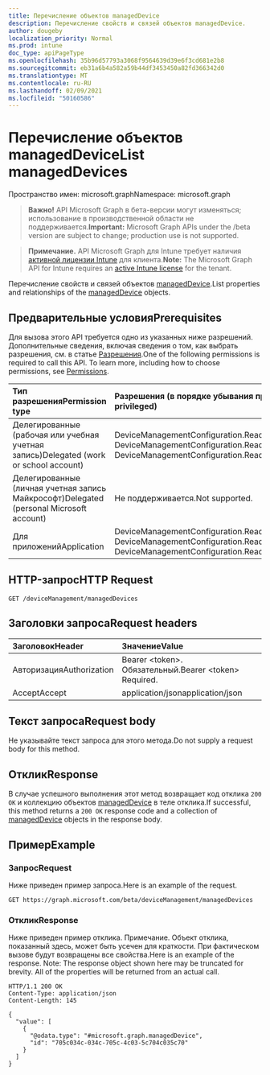 ```yaml
---
title: Перечисление объектов managedDevice
description: Перечисление свойств и связей объектов managedDevice.
author: dougeby
localization_priority: Normal
ms.prod: intune
doc_type: apiPageType
ms.openlocfilehash: 35b96d57793a3068f9564639d39e6f3cd681e2b8
ms.sourcegitcommit: eb31a6b4a582a59b44df3453450a82fd366342d0
ms.translationtype: MT
ms.contentlocale: ru-RU
ms.lasthandoff: 02/09/2021
ms.locfileid: "50160586"
---
```

# <a name="list-manageddevices"></a><span data-ttu-id="dbec9-103">Перечисление объектов managedDevice</span><span class="sxs-lookup"><span data-stu-id="dbec9-103">List managedDevices</span></span>

<span data-ttu-id="dbec9-104">Пространство имен: microsoft.graph</span><span class="sxs-lookup"><span data-stu-id="dbec9-104">Namespace: microsoft.graph</span></span>

> <span data-ttu-id="dbec9-105">**Важно!** API Microsoft Graph в бета-версии могут изменяться; использование в производственной области не поддерживается.</span><span class="sxs-lookup"><span data-stu-id="dbec9-105">**Important:** Microsoft Graph APIs under the /beta version are subject to change; production use is not supported.</span></span>

> <span data-ttu-id="dbec9-106">**Примечание.** API Microsoft Graph для Intune требует наличия [активной лицензии Intune](https://go.microsoft.com/fwlink/?linkid=839381) для клиента.</span><span class="sxs-lookup"><span data-stu-id="dbec9-106">**Note:** The Microsoft Graph API for Intune requires an [active Intune license](https://go.microsoft.com/fwlink/?linkid=839381) for the tenant.</span></span>

<span data-ttu-id="dbec9-107">Перечисление свойств и связей объектов [managedDevice](../resources/intune-shared-manageddevice.md).</span><span class="sxs-lookup"><span data-stu-id="dbec9-107">List properties and relationships of the [managedDevice](../resources/intune-shared-manageddevice.md) objects.</span></span>

## <a name="prerequisites"></a><span data-ttu-id="dbec9-108">Предварительные условия</span><span class="sxs-lookup"><span data-stu-id="dbec9-108">Prerequisites</span></span>
<span data-ttu-id="dbec9-p101">Для вызова этого API требуется одно из указанных ниже разрешений. Дополнительные сведения, включая сведения о том, как выбрать разрешения, см. в статье [Разрешения](/graph/permissions-reference).</span><span class="sxs-lookup"><span data-stu-id="dbec9-p101">One of the following permissions is required to call this API. To learn more, including how to choose permissions, see [Permissions](/graph/permissions-reference).</span></span>

|<span data-ttu-id="dbec9-111">Тип разрешения</span><span class="sxs-lookup"><span data-stu-id="dbec9-111">Permission type</span></span>|<span data-ttu-id="dbec9-112">Разрешения (в порядке убывания привилегий)</span><span class="sxs-lookup"><span data-stu-id="dbec9-112">Permissions (from most to least privileged)</span></span>|
|:---|:---|
|<span data-ttu-id="dbec9-113">Делегированные (рабочая или учебная учетная запись)</span><span class="sxs-lookup"><span data-stu-id="dbec9-113">Delegated (work or school account)</span></span>|<span data-ttu-id="dbec9-114">DeviceManagementConfiguration.ReadWrite.All, DeviceManagementConfiguration.Read.All</span><span class="sxs-lookup"><span data-stu-id="dbec9-114">DeviceManagementConfiguration.ReadWrite.All, DeviceManagementConfiguration.Read.All</span></span>|
|<span data-ttu-id="dbec9-115">Делегированные (личная учетная запись Майкрософт)</span><span class="sxs-lookup"><span data-stu-id="dbec9-115">Delegated (personal Microsoft account)</span></span>|<span data-ttu-id="dbec9-116">Не поддерживается.</span><span class="sxs-lookup"><span data-stu-id="dbec9-116">Not supported.</span></span>|
|<span data-ttu-id="dbec9-117">Для приложений</span><span class="sxs-lookup"><span data-stu-id="dbec9-117">Application</span></span>|<span data-ttu-id="dbec9-118">DeviceManagementConfiguration.ReadWrite.All, DeviceManagementConfiguration.Read.All</span><span class="sxs-lookup"><span data-stu-id="dbec9-118">DeviceManagementConfiguration.ReadWrite.All, DeviceManagementConfiguration.Read.All</span></span>|

## <a name="http-request"></a><span data-ttu-id="dbec9-119">HTTP-запрос</span><span class="sxs-lookup"><span data-stu-id="dbec9-119">HTTP Request</span></span>
<!-- {
  "blockType": "ignored"
}
-->
``` http
GET /deviceManagement/managedDevices
```

## <a name="request-headers"></a><span data-ttu-id="dbec9-120">Заголовки запроса</span><span class="sxs-lookup"><span data-stu-id="dbec9-120">Request headers</span></span>
|<span data-ttu-id="dbec9-121">Заголовок</span><span class="sxs-lookup"><span data-stu-id="dbec9-121">Header</span></span>|<span data-ttu-id="dbec9-122">Значение</span><span class="sxs-lookup"><span data-stu-id="dbec9-122">Value</span></span>|
|:---|:---|
|<span data-ttu-id="dbec9-123">Авторизация</span><span class="sxs-lookup"><span data-stu-id="dbec9-123">Authorization</span></span>|<span data-ttu-id="dbec9-124">Bearer &lt;token&gt;. Обязательный.</span><span class="sxs-lookup"><span data-stu-id="dbec9-124">Bearer &lt;token&gt; Required.</span></span>|
|<span data-ttu-id="dbec9-125">Accept</span><span class="sxs-lookup"><span data-stu-id="dbec9-125">Accept</span></span>|<span data-ttu-id="dbec9-126">application/json</span><span class="sxs-lookup"><span data-stu-id="dbec9-126">application/json</span></span>|

## <a name="request-body"></a><span data-ttu-id="dbec9-127">Текст запроса</span><span class="sxs-lookup"><span data-stu-id="dbec9-127">Request body</span></span>
<span data-ttu-id="dbec9-128">Не указывайте текст запроса для этого метода.</span><span class="sxs-lookup"><span data-stu-id="dbec9-128">Do not supply a request body for this method.</span></span>

## <a name="response"></a><span data-ttu-id="dbec9-129">Отклик</span><span class="sxs-lookup"><span data-stu-id="dbec9-129">Response</span></span>
<span data-ttu-id="dbec9-130">В случае успешного выполнения этот метод возвращает код отклика `200 OK` и коллекцию объектов [managedDevice](../resources/intune-shared-manageddevice.md) в теле отклика.</span><span class="sxs-lookup"><span data-stu-id="dbec9-130">If successful, this method returns a `200 OK` response code and a collection of [managedDevice](../resources/intune-shared-manageddevice.md) objects in the response body.</span></span>

## <a name="example"></a><span data-ttu-id="dbec9-131">Пример</span><span class="sxs-lookup"><span data-stu-id="dbec9-131">Example</span></span>

### <a name="request"></a><span data-ttu-id="dbec9-132">Запрос</span><span class="sxs-lookup"><span data-stu-id="dbec9-132">Request</span></span>
<span data-ttu-id="dbec9-133">Ниже приведен пример запроса.</span><span class="sxs-lookup"><span data-stu-id="dbec9-133">Here is an example of the request.</span></span>
``` http
GET https://graph.microsoft.com/beta/deviceManagement/managedDevices
```

### <a name="response"></a><span data-ttu-id="dbec9-134">Отклик</span><span class="sxs-lookup"><span data-stu-id="dbec9-134">Response</span></span>
<span data-ttu-id="dbec9-p102">Ниже приведен пример отклика. Примечание. Объект отклика, показанный здесь, может быть усечен для краткости. При фактическом вызове будут возвращены все свойства.</span><span class="sxs-lookup"><span data-stu-id="dbec9-p102">Here is an example of the response. Note: The response object shown here may be truncated for brevity. All of the properties will be returned from an actual call.</span></span>
``` http
HTTP/1.1 200 OK
Content-Type: application/json
Content-Length: 145

{
  "value": [
    {
      "@odata.type": "#microsoft.graph.managedDevice",
      "id": "705c034c-034c-705c-4c03-5c704c035c70"
    }
  ]
}
```





